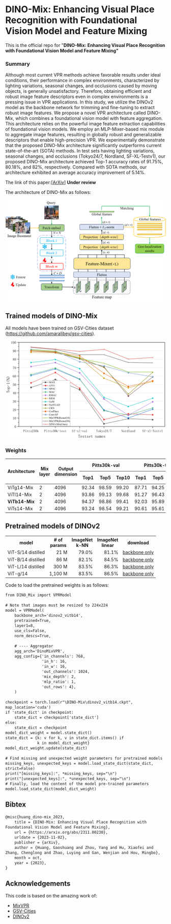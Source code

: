 # DINO-Mix: Enhancing Visual Place Recognition with Foundational Vision Model and Feature Mixing

This is the official repo for "**DINO-Mix: Enhancing Visual Place Recognition with Foundational Vision Model and Feature Mixing"**

### Summary

 Although most current VPR methods achieve favorable results under ideal conditions, their performance in complex environments, characterized by lighting variations, seasonal changes, and occlusions caused by moving objects, is generally unsatisfactory. Therefore, obtaining efficient and robust image feature descriptors even in complex environments is a pressing issue in VPR applications. In this study, we utilize the DINOv2 model as the backbone network for trimming and fine-tuning to extract robust image features. We propose a novel VPR architecture called DINO-Mix, which combines a foundational vision model with feature aggregation. This architecture relies on the powerful image feature extraction capabilities of foundational vision models. We employ an MLP-Mixer-based mix module to aggregate image features, resulting in globally robust and generalizable descriptors that enable high-precision VPR. We experimentally demonstrate that the proposed DINO-Mix architecture significantly outperforms current state-of-the-art (SOTA) methods. In test sets having lighting variations, seasonal changes, and occlusions (Tokyo24/7, Nordland, SF-XL-Testv1), our proposed DINO-Mix architecture achieved Top-1 accuracy rates of 91.75%, 80.18%, and 82%, respectively. Compared with SOTA methods, our architecture exhibited an average accuracy improvement of 5.14%.


The link of this paper:[[ArXiv](https://arxiv.org/abs/2311.00230)]   <b> Under review</b>

The architecture of DINO-Mix as follows:

<img src="image/readme/architecture.png" width="700px">

## Trained models of DINO-Mix

All models have been trained on GSV-Cities dataset (https://github.com/amaralibey/gsv-cities).

<img src="image/readme/DINO-Mix to other methods.png" width="750px">

### Weights

<table>
<thead>
  <tr>
    <th rowspan="2">Architecture</th>
    <th rowspan="2">Mix layer</th>
    <th rowspan="2">Output<br>dimension</th>
    <th colspan="3">Pitts30k-val</th>
    <th colspan="3">Pitts30k-test</th>
    <th rowspan="3">Size</th>
    <th rowspan="2">Baidu Netdisk Password：DVPR<br></th>
  </tr>
  <tr>
    <th>Top1</th>
    <th>Top5</th>
    <th>Top10</th>
    <th>Top1</th>
    <th>Top5</th>
    <th>Top10</th>
  </tr>
</thead>
<tbody>
  <tr>
    <td>ViTg14-Mix</td>
    <td>2</td>
    <td>4096</td>
    <td>92.34</td>
    <td>98.59</td>
    <td>99.20</td>
    <td>87.71</td>
    <td>94.25</td>
    <td>96.11</td>
    <td>4.2G</td>
    <td><a href="https://pan.baidu.com/s/1I9PFuHw6FW7rPeV0vkR_0A">LINK</a></td>
  </tr>
  <tr>
    <td>ViTl14-Mix</td>
    <td>2</td>
    <td>4096</td>
    <td>93.86</td>
    <td>99.13</td>
    <td>99.68</td>
    <td>91.27</td>
    <td>96.43</td>
    <td>97.62</td>
    <td>1.1G</td>
    <td><a href="https://pan.baidu.com/s/1G7Kah4ThLZct2tg_x9Mr-A">LINK</a></td>
  </tr>
  <tr>
    <td><b>ViTb14-Mix</b></td>
    <td>2</td>
    <td>4096</td>
    <td>94.37</td>
    <td>98.86</td>
    <td>99.41</td>
    <td>92.03</td>
    <td>95.89</td>
    <td>97.17</td>
    <td>334.4M</td>
    <td><a href="https://pan.baidu.com/s/1KS0R4_yneM5eEk3MozkfoQ">LINK</a></td>
  </tr>
  <tr>
    <td>ViTs14-Mix</td>
    <td>2</td>
    <td>4096</td>
    <td>93.24</td>
    <td>98.54</td>
    <td>99.21</td>
    <td>90.61</td>
    <td>95.61</td>
    <td>97.01</td>
    <td>86.7M</td>
    <td><a href="https://pan.baidu.com/s/1GRMb3qQWXIQo8sECl5dJvw">LINK</a></td>
  </tr>
</tbody>
</table>

## Pretrained models of DINOv2

<table style="margin: auto">
  <tr>
    <th>model</th>
    <th># of<br />params</th>
    <th>ImageNet<br />k-NN</th>
    <th>ImageNet<br />linear</th>
    <th>download</th>
  </tr>
  <tr>
    <td>ViT-S/14 distilled</td>
    <td align="right">21 M</td>
    <td align="right">79.0%</td>
    <td align="right">81.1%</td>
    <td><a href="https://dl.fbaipublicfiles.com/dinov2/dinov2_vits14/dinov2_vits14_pretrain.pth">backbone only</a></td>
  </tr>
  <tr>
    <td>ViT-B/14 distilled</td>
    <td align="right">86 M</td>
    <td align="right">82.1%</td>
    <td align="right">84.5%</td>
    <td><a href="https://dl.fbaipublicfiles.com/dinov2/dinov2_vitb14/dinov2_vitb14_pretrain.pth">backbone only</a></td>
  </tr>
  <tr>
    <td>ViT-L/14 distilled</td>
    <td align="right">300 M</td>
    <td align="right">83.5%</td>
    <td align="right">86.3%</td>
    <td><a href="https://dl.fbaipublicfiles.com/dinov2/dinov2_vitl14/dinov2_vitl14_pretrain.pth">backbone only</a></td>
  </tr>
  <tr>
    <td>ViT-g/14</td>
    <td align="right">1,100 M</td>
    <td align="right">83.5%</td>
    <td align="right">86.5%</td>
    <td><a href="https://dl.fbaipublicfiles.com/dinov2/dinov2_vitg14/dinov2_vitg14_pretrain.pth">backbone only</a></td>
  </tr>
</table>


Code to load the pretrained weights is as follows:

```
from DINO_Mix import VPRModel

# Note that images must be resized to 224x224
model = VPRModel(
    backbone_arch='dinov2_vitb14',
    pretrained=True,
    layer1=8,
    use_cls=False,
    norm_descs=True,

    # ---- Aggregator
    agg_arch='DinoMixVPR',
    agg_config={'in_channels': 768,
                'in_h': 16,
                'in_w': 16,
                'out_channels': 1024,
                'mix_depth': 2,
                'mlp_ratio': 1,
                'out_rows': 4},
    )

checkpoint = torch.load(r"\DINO-Mix\dinov2_vitb14.ckpt", map_location='cuda')
if 'state_dict' in checkpoint:
    state_dict = checkpoint['state_dict']
else:
    state_dict = checkpoint
model_dict_weight = model.state_dict()
state_dict = {k: v for k, v in state_dict.items() if
              k in model_dict_weight}
model_dict_weight.update(state_dict)

# Find missing and unexpected weight parameters for pretrained models
missing_keys, unexpected_keys = model.load_state_dict(state_dict, strict=False)
print("[missing_keys]:", *missing_keys, sep="\n")
print("[unexpected_keys]:", *unexpected_keys, sep="\n")
# Finally, load the content of the model pre-trained parameters
model.load_state_dict(model_dict_weight)
```

## Bibtex

```
@misc{huang_dino-mix_2023,
	title = {DINO-Mix: Enhancing Visual Place Recognition with Foundational Vision Model and Feature Mixing},
	url = {https://arxiv.org/abs/2311.00230},
	urldate = {2023-11-02},
	publisher = {arXiv},
	author = {Huang, Gaoshuang and Zhou, Yang and Hu, Xiaofei and Zhang, Chenglong and Zhao, Luying and Gan, Wenjian and Hou, Mingbo},
	month = oct,
	year = {2023},
}
```

## Acknowledgements
This code is based on the amazing work of:
 - [MixVPR](https://github.com/amaralibey/MixVPR)
 - [GSV-Cities](https://github.com/amaralibey/gsv-cities)
 - [DINOv2](https://github.com/facebookresearch/dinov2)
